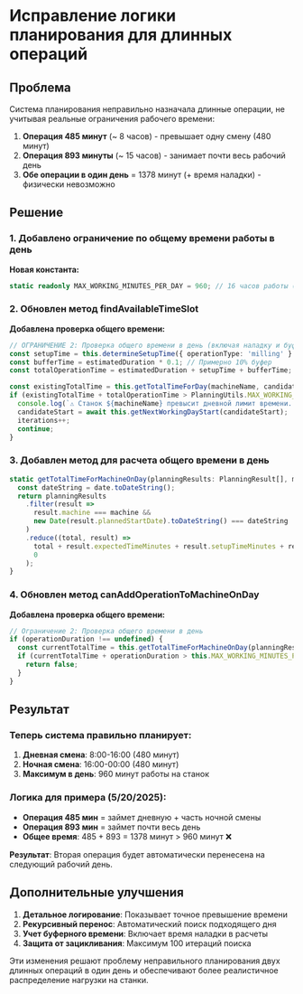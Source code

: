 # Исправление логики планирования для длинных операций

## Проблема

Система планирования неправильно назначала длинные операции, не учитывая реальные ограничения рабочего времени:

1. **Операция 485 минут** (~ 8 часов) - превышает одну смену (480 минут)
2. **Операция 893 минуты** (~ 15 часов) - занимает почти весь рабочий день
3. **Обе операции в один день** = 1378 минут (+ время наладки) - физически невозможно

## Решение

### 1. Добавлено ограничение по общему времени работы в день

**Новая константа:**
```typescript
static readonly MAX_WORKING_MINUTES_PER_DAY = 960; // 16 часов работы (дневная + ночная смена)
```

### 2. Обновлен метод findAvailableTimeSlot

**Добавлена проверка общего времени:**
```typescript
// ОГРАНИЧЕНИЕ 2: Проверка общего времени в день (включая наладку и буфер)
const setupTime = this.determineSetupTime({ operationType: 'milling' } as Operation, this.machineConfigs[0]);
const bufferTime = estimatedDuration * 0.1; // Примерно 10% буфер
const totalOperationTime = estimatedDuration + setupTime + bufferTime;

const existingTotalTime = this.getTotalTimeForDay(machineName, candidateDate, machineSchedule);
if (existingTotalTime + totalOperationTime > PlanningUtils.MAX_WORKING_MINUTES_PER_DAY) {
  console.log(`⚠️ Станок ${machineName} превысит дневной лимит времени...`);
  candidateStart = await this.getNextWorkingDayStart(candidateStart);
  iterations++;
  continue;
}
```

### 3. Добавлен метод для расчета общего времени в день

```typescript
static getTotalTimeForMachineOnDay(planningResults: PlanningResult[], machine: Machine, date: Date): number {
  const dateString = date.toDateString();
  return planningResults
    .filter(result => 
      result.machine === machine && 
      new Date(result.plannedStartDate).toDateString() === dateString
    )
    .reduce((total, result) => 
      total + result.expectedTimeMinutes + result.setupTimeMinutes + result.bufferTimeMinutes, 
      0
    );
}
```

### 4. Обновлен метод canAddOperationToMachineOnDay

**Добавлена проверка общего времени:**
```typescript
// Ограничение 2: Проверка общего времени в день
if (operationDuration !== undefined) {
  const currentTotalTime = this.getTotalTimeForMachineOnDay(planningResults, machine, date);
  if (currentTotalTime + operationDuration > this.MAX_WORKING_MINUTES_PER_DAY) {
    return false;
  }
}
```

## Результат

### Теперь система правильно планирует:

1. **Дневная смена**: 8:00-16:00 (480 минут)
2. **Ночная смена**: 16:00-00:00 (480 минут)  
3. **Максимум в день**: 960 минут работы на станок

### Логика для примера (5/20/2025):

- **Операция 485 мин** = займет дневную + часть ночной смены
- **Операция 893 мин** = займет почти весь день
- **Общее время**: 485 + 893 = 1378 минут > 960 минут ❌

**Результат**: Вторая операция будет автоматически перенесена на следующий рабочий день.

## Дополнительные улучшения

1. **Детальное логирование**: Показывает точное превышение времени
2. **Рекурсивный перенос**: Автоматический поиск подходящего дня
3. **Учет буферного времени**: Включает время наладки в расчеты
4. **Защита от зацикливания**: Максимум 100 итераций поиска

Эти изменения решают проблему неправильного планирования двух длинных операций в один день и обеспечивают более реалистичное распределение нагрузки на станки.
